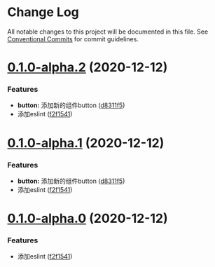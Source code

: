 # Change Log

All notable changes to this project will be documented in this file.
See [Conventional Commits](https://conventionalcommits.org) for commit guidelines.

# [0.1.0-alpha.2](https://github.com/zwsf/el-demo/compare/@el-demo/select@1.0.1-0.0.1-alpha.0.0...@el-demo/select@0.1.0-alpha.2) (2020-12-12)


### Features

* **button:** 添加新的组件button ([d8311f5](https://github.com/zwsf/el-demo/commit/d8311f586e2899c72299250f19d28486b5a00874))
* 添加eslint ([f2f1541](https://github.com/zwsf/el-demo/commit/f2f154112f6059e3fbea5b704e169fe1fca6877d))





# [0.1.0-alpha.1](https://github.com/zwsf/el-demo/compare/@el-demo/select@1.0.1-0.0.1-alpha.0.0...@el-demo/select@0.1.0-alpha.1) (2020-12-12)


### Features

* **button:** 添加新的组件button ([d8311f5](https://github.com/zwsf/el-demo/commit/d8311f586e2899c72299250f19d28486b5a00874))
* 添加eslint ([f2f1541](https://github.com/zwsf/el-demo/commit/f2f154112f6059e3fbea5b704e169fe1fca6877d))





# [0.1.0-alpha.0](https://github.com/zwsf/el-demo/compare/@el-demo/select@1.0.1-0.0.1-alpha.0.0...@el-demo/select@0.1.0-alpha.0) (2020-12-12)


### Features

* 添加eslint ([f2f1541](https://github.com/zwsf/el-demo/commit/f2f154112f6059e3fbea5b704e169fe1fca6877d))
